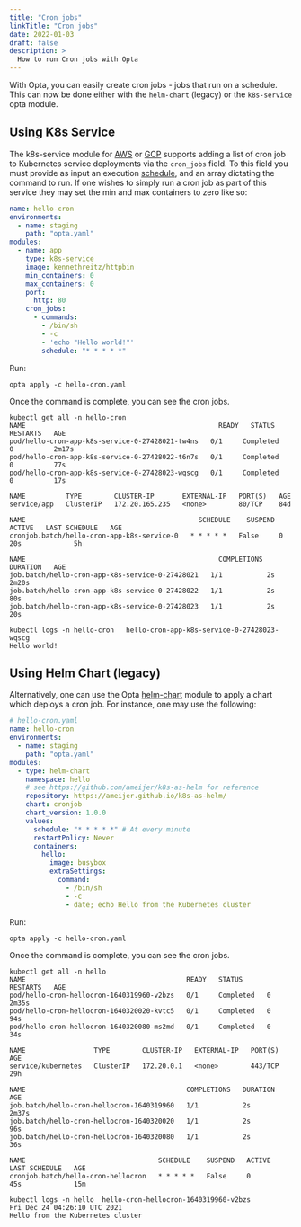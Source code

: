 ```yaml
---
title: "Cron jobs"
linkTitle: "Cron jobs"
date: 2022-01-03
draft: false
description: >
  How to run Cron jobs with Opta
---
```


With Opta, you can easily create cron jobs - jobs that run on a schedule. This can now be done either
with the `helm-chart` (legacy) or the `k8s-service` opta module.

## Using K8s Service
The k8s-service module for [AWS](/reference/aws/modules/aws-k8s-service) or
[GCP](/reference/google/modules/gcp-k8s-service) supports adding a list of cron job to Kubernetes service 
deployments via the `cron_jobs` field. To this field you must provide as input an execution 
[schedule](https://kubernetes.io/docs/concepts/workloads/controllers/cron-jobs/#cron-schedule-syntax),
and an array dictating the command to run. If one wishes to simply run a cron job as part of this service
they may set the min and max containers to zero like so:

```yaml
name: hello-cron
environments:
  - name: staging
    path: "opta.yaml"
modules:
  - name: app
    type: k8s-service
    image: kennethreitz/httpbin
    min_containers: 0
    max_containers: 0
    port:
      http: 80
    cron_jobs:
      - commands:
        - /bin/sh
        - -c
        - 'echo "Hello world!"'
        schedule: "* * * * *"
```

Run:
```
opta apply -c hello-cron.yaml
```

Once the command is complete, you can see the cron jobs.

```
kubectl get all -n hello-cron                                    
NAME                                                READY   STATUS      RESTARTS   AGE
pod/hello-cron-app-k8s-service-0-27428021-tw4ns   0/1     Completed   0          2m17s
pod/hello-cron-app-k8s-service-0-27428022-t6n7s   0/1     Completed   0          77s
pod/hello-cron-app-k8s-service-0-27428023-wqscg   0/1     Completed   0          17s

NAME          TYPE        CLUSTER-IP       EXTERNAL-IP   PORT(S)   AGE
service/app   ClusterIP   172.20.165.235   <none>        80/TCP    84d

NAME                                           SCHEDULE    SUSPEND   ACTIVE   LAST SCHEDULE   AGE
cronjob.batch/hello-cron-app-k8s-service-0   * * * * *   False     0        20s             5h

NAME                                                COMPLETIONS   DURATION   AGE
job.batch/hello-cron-app-k8s-service-0-27428021   1/1           2s         2m20s
job.batch/hello-cron-app-k8s-service-0-27428022   1/1           2s         80s
job.batch/hello-cron-app-k8s-service-0-27428023   1/1           2s         20s
```

```
kubectl logs -n hello-cron   hello-cron-app-k8s-service-0-27428023-wqscg                                  
Hello world!
```

## Using Helm Chart (legacy)
Alternatively, one can use the Opta [helm-chart](https://github.com/ameijer/k8s-as-helm/tree/master/charts/cronjob) 
module to apply a chart which deploys a cron job. For instance, one may use the following:

```yaml
# hello-cron.yaml
name: hello-cron
environments:
  - name: staging
    path: "opta.yaml"
modules:
  - type: helm-chart
    namespace: hello
    # see https://github.com/ameijer/k8s-as-helm for reference
    repository: https://ameijer.github.io/k8s-as-helm/
    chart: cronjob
    chart_version: 1.0.0
    values:
      schedule: "* * * * *" # At every minute
      restartPolicy: Never
      containers:
        hello:
          image: busybox
          extraSettings:
            command:
              - /bin/sh
              - -c
              - date; echo Hello from the Kubernetes cluster
```

Run:
```
opta apply -c hello-cron.yaml
```

Once the command is complete, you can see the cron jobs.

```
kubectl get all -n hello                                    
NAME                                        READY   STATUS      RESTARTS   AGE
pod/hello-cron-hellocron-1640319960-v2bzs   0/1     Completed   0          2m35s
pod/hello-cron-hellocron-1640320020-kvtc5   0/1     Completed   0          94s
pod/hello-cron-hellocron-1640320080-ms2md   0/1     Completed   0          34s

NAME                 TYPE        CLUSTER-IP   EXTERNAL-IP   PORT(S)   AGE
service/kubernetes   ClusterIP   172.20.0.1   <none>        443/TCP   29h

NAME                                        COMPLETIONS   DURATION   AGE
job.batch/hello-cron-hellocron-1640319960   1/1           2s         2m37s
job.batch/hello-cron-hellocron-1640320020   1/1           2s         96s
job.batch/hello-cron-hellocron-1640320080   1/1           2s         36s

NAME                                 SCHEDULE    SUSPEND   ACTIVE   LAST SCHEDULE   AGE
cronjob.batch/hello-cron-hellocron   * * * * *   False     0        45s             15m
```

```
kubectl logs -n hello  hello-cron-hellocron-1640319960-v2bzs                                     
Fri Dec 24 04:26:10 UTC 2021
Hello from the Kubernetes cluster
```
